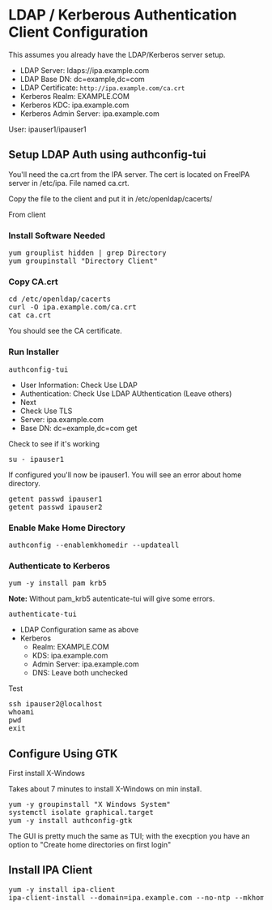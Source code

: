 # LDAP / Kerberous Authentication Client Configuration

This assumes you already have the LDAP/Kerberos server setup.

- LDAP Server: ldaps://ipa.example.com
- LDAP Base DN: dc=example,dc=com
- LDAP Certificate:  `http://ipa.example.com/ca.crt`
- Kerberos Realm: EXAMPLE.COM
- Kerberos KDC: ipa.example.com
- Kerberos Admin Server: ipa.example.com

User: ipauser1/ipauser1


## Setup LDAP Auth using authconfig-tui

You'll need the ca.crt from the IPA server.  The cert is located on FreeIPA server in /etc/ipa.  File named ca.crt.

Copy the file to the client and put it in /etc/openldap/cacerts/

From client 

### Install Software Needed
<pre>
yum grouplist hidden | grep Directory
yum groupinstall "Directory Client"
</pre>

### Copy CA.crt

<pre>
cd /etc/openldap/cacerts
curl -O ipa.example.com/ca.crt
cat ca.crt
</pre>

You should see the CA certificate.

### Run Installer 

<pre>
authconfig-tui 
</pre>

- User Information: Check Use LDAP
- Authentication: Check Use LDAP AUthentication (Leave others)
- Next
- Check Use TLS
- Server: ipa.example.com
- Base DN: dc=example,dc=com
</pre>get

Check to see if it's working

<pre>
su - ipauser1
</pre>

If configured you'll now be ipauser1.  You will see an error about home directory. 

<pre>
getent passwd ipauser1
getent passwd ipauser2
</pre>

### Enable Make Home Directory

<pre>
authconfig --enablemkhomedir --updateall
</pre>

### Authenticate to Kerberos

<pre>
yum -y install pam_krb5
</pre>

**Note:** Without pam_krb5 autenticate-tui will give some errors.

<pre>
authenticate-tui
</pre>

- LDAP Configuration same as above
- Kerberos
  - Realm: EXAMPLE.COM
  - KDS: ipa.example.com
  - Admin Server: ipa.example.com
  - DNS: Leave both unchecked

Test
<pre>
ssh ipauser2@localhost
whoami
pwd
exit
</pre>

## Configure Using GTK

First install X-Windows

Takes about 7 minutes to install X-Windows on min install.

<pre>
yum -y groupinstall "X Windows System"
systemctl isolate graphical.target
yum -y install authconfig-gtk
</pre>

The GUI is pretty much the same as TUI; with the execption you have an option to "Create home directories on first login"

## Install IPA Client

<pre>
yum -y install ipa-client
ipa-client-install --domain=ipa.example.com --no-ntp --mkhomedir
</pre>





